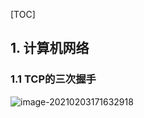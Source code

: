 [TOC]



## 1. 计算机网络

### 1.1 TCP的三次握手

![image-20210203171632918](C:\Users\A\AppData\Roaming\Typora\typora-user-images\image-20210203171632918.png)

